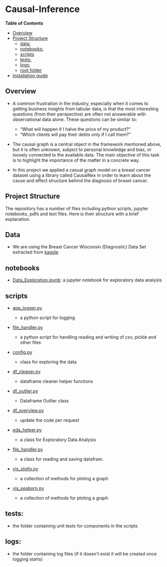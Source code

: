 # Causal-Inference
**Table of Contents**

  - [Overview](#overview)
  - [Project Structure](#project-structure)
    - [data:](#data)
    - [notebooks:](#notebooks)
    - [scripts](#scripts)
    - [tests:](#tests)
    - [logs:](#logs)
    - [root folder](#root-folder)
  - [Installation guide](#installation-guide)

## Overview
- A common frustration in the industry, especially when it comes to getting business insights from tabular data, is that the most interesting questions (from their perspective) are often not answerable with observational data alone. These questions can be similar to:
    - “What will happen if I halve the price of my product?”
    - “Which clients will pay their debts only if I call them?”

- The causal graph is a central object in the framework mentioned above, but it
is often unknown, subject to personal knowledge and bias, or loosely
connected to the available data. The main objective of this task is to
highlight the importance of the matter in a concrete way.

- In this project we applied a casual graph model on a breast cancer dataset
using a library called CausalNex in order to learn about the cause and effect structure behind
the diagnosis of breast cancer.

## Project Structure
The repository has a number of files including python scripts, jupyter notebooks, pdfs and text files. Here is their structure with a brief explanation.

## Data
- We are using the Breast Cancer Wisconsin (Diagnostic) Data Set extracted from [kaggle](https://www.kaggle.com/uciml/breast-cancer-wisconsin-data)
## notebooks
- [Data_Exploration.ipynb](https://github.com/tadesse381/Causal-Inference/blob/main/notebooks/Data_Exploration.ipynb): a jupyter notebook for exploratory data analysis
## scripts
- [app_logger.py](https://github.com/10-Academy-quad-squad/casual-graph/blob/dev-abreham/scripts/app_logger.py)
    - a python script for logging
- [file_handler.py](https://github.com/10-Academy-quad-squad/casual-graph/blob/dev-abreham/scripts/file_handler.py)

    - a python script for handling reading and writing of csv, pickle and other files
- [config.py](https://github.com/10-Academy-quad-squad/casual-graph/blob/dev-abreham/scripts/config.py)
    - class for exploring the data
- [df_cleaner.py](https://github.com/10-Academy-quad-squad/casual-graph/blob/dev-abreham/scripts/df_cleaner.py)
    - dataframe cleaner helper functions
- [df_outlier.py](https://github.com/10-Academy-quad-squad/casual-graph/blob/dev-abreham/scripts/df_outlier.py)
    - Dataframe Outlier class
- [df_overview.py](https://github.com/10-Academy-quad-squad/casual-graph/blob/dev-abreham/scripts/df_overview.py)
    - update the code per request
- [eda_helper.py](https://github.com/10-Academy-quad-squad/casual-graph/blob/dev-abreham/scripts/eda_helper.py) 
    - a class for Exploratory Data Analysis
- [file_handler.py](https://github.com/10-Academy-quad-squad/casual-graph/blob/dev-abreham/scripts/file_handler.py)
    - a class for reading and saving datafram.
- [vis_plotly.py](https://github.com/10-Academy-quad-squad/casual-graph/blob/dev-abreham/scripts/vis_plotly.py)
    - a collection of methods for ploting a graph
- [vis_seaborn.py](https://github.com/10-Academy-quad-squad/casual-graph/blob/dev-abreham/scripts/vis_seaborn.py)
    - a collection of methods for ploting a graph
## tests:
- the folder containing unit tests for components in the scripts

## logs:
- the folder containing log files (if it doesn't exist it will be created once logging starts)
